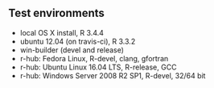 ## Test environments

* local OS X install, R 3.4.4
* ubuntu 12.04 (on travis-ci), R 3.3.2
* win-builder (devel and release)
* r-hub: Fedora Linux, R-devel, clang, gfortran
* r-hub: Ubuntu Linux 16.04 LTS, R-release, GCC
* r-hub: Windows Server 2008 R2 SP1, R-devel, 32/64 bit



